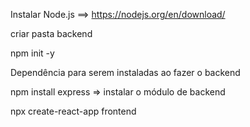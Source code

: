 Instalar Node.js ==> https://nodejs.org/en/download/

criar pasta backend

npm init -y

Dependência para serem instaladas ao fazer o backend

npm install express => instalar o módulo de backend

npx create-react-app frontend